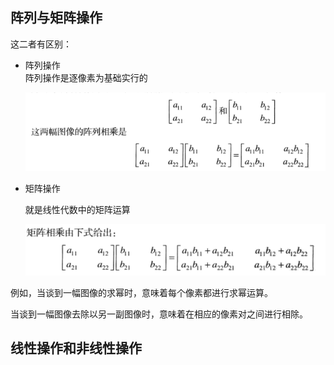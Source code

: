 ## 阵列与矩阵操作    

这二者有区别：   

* 阵列操作   
    阵列操作是逐像素为基础实行的   

    ![阵列操作](../image/阵列操作.png)    

* 矩阵操作    

    就是线性代数中的矩阵运算    

    ![矩阵操作](../image/矩阵操作.png)     

例如，当谈到一幅图像的求幂时，意味着每个像素都进行求幂运算。   

当谈到一幅图像去除以另一副图像时，意味着在相应的像素对之间进行相除。  

## 线性操作和非线性操作    




